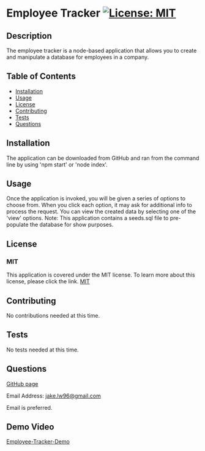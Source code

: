 # Employee Tracker [![License: MIT](https://img.shields.io/badge/License-MIT-yellow.svg)](https://opensource.org/licenses/MIT)

## Description

The employee tracker is a node-based application that allows you to create and manipulate a database for employees in a company.

## Table of Contents

- [Installation](#installation)
- [Usage](#usage)
- [License](#license)
- [Contributing](#contributing)
- [Tests](#tests)
- [Questions](#questions)

## Installation

The application can be downloaded from GitHub and ran from the command line by using 'npm start' or 'node index'.

## Usage

Once the application is invoked, you will be given a series of options to choose from. When you click each option, it may ask for additional info to process the request. You can view the created data by selecting one of the 'view' options. Note: This application contains a seeds.sql file to pre-populate the database for show purposes.

## License

### MIT

This application is covered under the MIT license. To learn more about this license,
please click the link. [MIT](https://choosealicense.com/licenses/mit/)

## Contributing

No contributions needed at this time.

## Tests

No tests needed at this time.

## Questions

[GitHub page](https://github.com/jakelw96)

Email Address: jake.lw96@gmail.com

Email is preferred.

## Demo Video

[Employee-Tracker-Demo](https://youtu.be/-0QqR-912XY)
